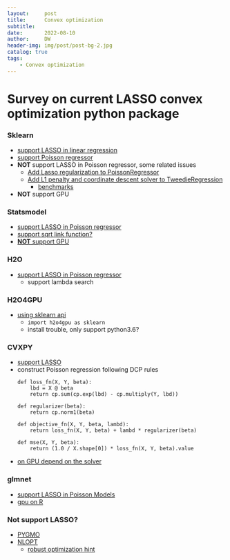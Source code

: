 ```yaml
---
layout:     post
title:      Convex optimization
subtitle:   
date:       2022-08-10
author:     DW
header-img: img/post/post-bg-2.jpg
catalog: true
tags:
    - Convex optimization
---
```


# Survey on current LASSO convex optimization python package

### Sklearn
- [support LASSO in linear regression](https://scikit-learn.org/stable/modules/generated/sklearn.linear_model.Lasso.html)
- [support Poisson regressor](https://scikit-learn.org/stable/modules/generated/sklearn.linear_model.PoissonRegressor.html)
- __NOT__ support LASSO in Poisson regressor, some related issues 
    - [Add Lasso regularization to PoissonRegressor](https://github.com/scikit-learn/scikit-learn/issues/22289)
    - [Add L1 penalty and coordinate descent solver to TweedieRegression](https://github.com/scikit-learn/scikit-learn/issues/16637)
        - [benchmarks](https://github.com/scikit-learn/scikit-learn/pull/9405)
- __NOT__ support GPU

### Statsmodel
- [support LASSO in Poisson regressor](https://www.statsmodels.org/devel/generated/statsmodels.discrete.discrete_model.Poisson.fit_regularized.html)
- [support sqrt link function?](https://www.statsmodels.org/dev/generated/statsmodels.genmod.families.family.Poisson.html)
- [__NOT__ support GPU](https://github.com/statsmodels/statsmodels/issues/6439)

### H2O
- [support LASSO in Poisson regressor](https://docs.h2o.ai/h2o/latest-stable/h2o-py/docs/modeling.html)
    - support lambda search

### H2O4GPU
- [using sklearn api](https://github.com/h2oai/h2o4gpu/blob/master/README.md)
    - `import h2o4gpu as sklearn`
    - install trouble, only support python3.6?

### CVXPY
- [support LASSO](https://www.cvxpy.org/examples/machine_learning/lasso_regression.html)
- construct Poisson regression following DCP rules 
    ```
    def loss_fn(X, Y, beta):
        lbd = X @ beta
        return cp.sum(cp.exp(lbd) - cp.multiply(Y, lbd))

    def regularizer(beta):
        return cp.norm1(beta)

    def objective_fn(X, Y, beta, lambd):
        return loss_fn(X, Y, beta) + lambd * regularizer(beta)

    def mse(X, Y, beta):
        return (1.0 / X.shape[0]) * loss_fn(X, Y, beta).value
    ```
- [on GPU depend on the solver](https://github.com/cvxpy/cvxpy/issues/902)

### glmnet
- [support LASSO in Poisson Models](https://glmnet-python.readthedocs.io/en/latest/glmnet_vignette.html#Poisson-Models)
- [gpu on R](https://github.com/jeffwong/cudaglmnet)

### Not support LASSO?
- [PYGMO](https://esa.github.io/pygmo2/tutorials/tutorials.html)
- [NLOPT](https://nlopt.readthedocs.io/en/latest/NLopt_Algorithms/)
    - [robust optimization hint](https://nlopt-discuss.ab-initio.mit.narkive.com/MdNYxlKN/l-bfgs-to-minimize-functions-regularized-with-l1-norm)




